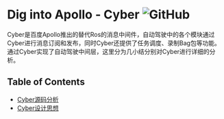 # Dig into Apollo - Cyber ![GitHub](https://img.shields.io/github/license/daohu527/Dig-into-Apollo.svg?style=popout)

Cyber是百度Apollo推出的替代Ros的消息中间件，自动驾驶中的各个模块通过Cyber进行消息订阅和发布，同时Cyber还提供了任务调度、录制Bag包等功能。通过Cyber实现了自动驾驶中间层，这里分为几小结分别对Cyber进行详细的分析。  

## Table of Contents
- [Cyber源码分析](#source)
- [Cyber设计思想](#design)  
